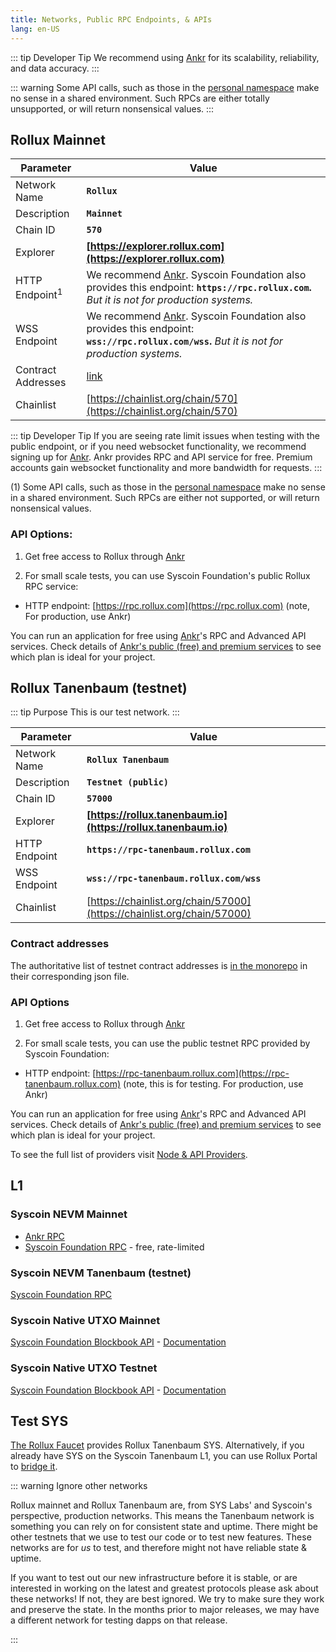 ```yaml
---
title: Networks, Public RPC Endpoints, & APIs
lang: en-US
---
```


::: tip Developer Tip
We recommend using [Ankr](https://ankr.com) for its scalability, reliability, and data accuracy. 
:::

::: warning
Some API calls, such as those in the [personal namespace](https://geth.ethereum.org/docs/rpc/ns-personal) make no sense in a shared environment.
Such RPCs are either totally unsupported, or will return nonsensical values.
:::

## Rollux Mainnet


| Parameter | Value |
| --------- | ----- |
| Network Name | **`Rollux`** |
| Description | **`Mainnet`** |
| Chain ID | **`570`** |
| Explorer | **[https://explorer.rollux.com](https://explorer.rollux.com)** |
| HTTP Endpoint<sup>1</sup> | We recommend [Ankr](https://www.ankr.com). Syscoin Foundation also provides this endpoint: **`https://rpc.rollux.com`.** _But it is not for production systems._   |
| WSS Endpoint | We recommend [Ankr](https://www.ankr.com). Syscoin Foundation also provides this endpoint: **`wss://rpc.rollux.com/wss`.** _But it is not for production systems._
| Contract Addresses | [link]()|
| Chainlist | [https://chainlist.org/chain/570](https://chainlist.org/chain/570)

::: tip Developer Tip 
If you are seeing rate limit issues when testing with the public endpoint, or if you need websocket functionality, we recommend signing up for [Ankr](https://ankr.com). Ankr provides RPC and API service for free. Premium accounts gain websocket functionality and more bandwidth for requests.
:::

(1) Some API calls, such as those in the [personal namespace](https://geth.ethereum.org/docs/rpc/ns-personal) make no sense in a shared environment.
Such RPCs are either not supported, or will return nonsensical values.


### API Options:

1. Get free access to Rollux through [Ankr](https://ankr.com)

2. For small scale tests, you can use Syscoin Foundation's public Rollux RPC service:
- HTTP endpoint: [https://rpc.rollux.com](https://rpc.rollux.com) (note, For production, use Ankr) 

You can run an application for free using [Ankr](https://www.ankr.com/rpc/rollux)'s RPC and Advanced API services. Check details of [Ankr's public (free) and premium services](https://www.ankr.com/docs/rpc-service/service-plans/) to see which plan is ideal for your project.

## Rollux Tanenbaum (testnet)

::: tip Purpose
This is our test network.
:::



| Parameter | Value |
| --------- | ----- |
| Network Name | **`Rollux Tanenbaum`** |
| Description | **`Testnet (public)`** |
| Chain ID | **`57000`** |
| Explorer | **[https://rollux.tanenbaum.io](https://rollux.tanenbaum.io)** |
| HTTP Endpoint | **`https://rpc-tanenbaum.rollux.com`** |
| WSS Endpoint | **`wss://rpc-tanenbaum.rollux.com/wss`** |
| Chainlist | [https://chainlist.org/chain/57000](https://chainlist.org/chain/57000)


### Contract addresses

The authoritative list of testnet contract addresses is [in the monorepo](https://github.com/sys-labs/rollux/tree/develop/packages/contracts-bedrock/deployments/goerli) in their corresponding json file.


### API Options


1. Get free access to Rollux through [Ankr](https://ankr.com)

2. For small scale tests, you can use the public testnet RPC provided by Syscoin Foundation:
- HTTP endpoint: [https://rpc-tanenbaum.rollux.com](https://rpc-tanenbaum.rollux.com) (note, this is for testing. For production, use Ankr) 

You can run an application for free using [Ankr](https://www.ankr.com/rpc/rollux)'s RPC and Advanced API services. Check details of [Ankr's public (free) and premium services](https://www.ankr.com/docs/rpc-service/service-plans/) to see which plan is ideal for your project.

To see the full list of providers visit [Node & API Providers](./providers.md). 

## L1

### Syscoin NEVM Mainnet
- [Ankr RPC](https://www.ankr.com/rpc/syscoin)
- [Syscoin Foundation RPC](https://docs.syscoin.org/docs/guides/nevm/metamask#manual-setup-to-connect-to-syscoin-network) - free, rate-limited

### Syscoin NEVM Tanenbaum (testnet)

[Syscoin Foundation RPC](https://docs.syscoin.org/docs/guides/nevm/metamask#manual-setup-to-connect-to-syscoin-network)

### Syscoin Native UTXO Mainnet

[Syscoin Foundation Blockbook API](https://blockbook.elint.services) - [Documentation](https://github.com/syscoin/blockbook/blob/master/docs/api.md)


### Syscoin Native UTXO Testnet

[Syscoin Foundation Blockbook API](https://blockbook-dev.elint.services) - [Documentation](https://github.com/syscoin/blockbook/blob/master/docs/api.md)


## Test SYS

[The Rollux Faucet](https://sysdomains.xyz/rollux-faucet) provides Rollux Tanenbaum SYS.
Alternatively, if you already have SYS on the Syscoin Tanenbaum L1, you can use Rollux Portal to [bridge it](https://bridge-testnet.syscoin.org).


::: warning Ignore other networks

Rollux mainnet and Rollux Tanenbaum are, from SYS Labs' and Syscoin's perspective, production networks. This means the Tanenbaum network is something you can rely on for consistent state and uptime. There might be other testnets that we use to test our code or to test new features. These networks are for _us_ to test, and therefore might not have reliable state & uptime. 

If you want to test out our new infrastructure before it is stable, or are interested in working on the latest and greatest protocols please ask about these networks! If not, they are best ignored. 
We try to make sure they work and preserve the state.
In the months prior to major releases, we may have a different network for testing dapps on that release.

:::
